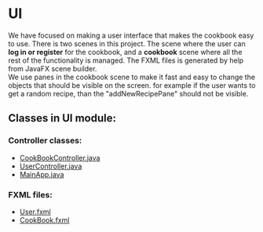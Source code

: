 # UI

We have focused on making a user interface that makes the cookbook easy to use. There is two scenes in this project. The scene where the user can **log in or register** for the cookbook, and a **cookbook** scene where all the rest of the functionality is managed. The FXML files is generated by help from JavaFX scene builder.   
We use panes in the cookbook scene to make it fast and easy to change the objects that should be visible on the screen. for example if the user wants to get a random recipe, than the "addNewRecipePane" should not be visible. 

## Classes in UI module:


### Controller classes:
- [CookBookController.java](/cookbook/ui/src/main/java/ui/CookBookController.java)
- [UserController.java](/cookbook/ui/src/main/java/ui/UserController.java)
- [MainApp.java](/cookbook/ui/src/main/java/ui/MainApp.java)

### FXML files: 
- [User.fxml](/cookbook/ui/src/main/resources/ui/User.fxml)
- [CookBook.fxml](/cookbook/ui/src/main/resources/ui/CookBook.fxml)
